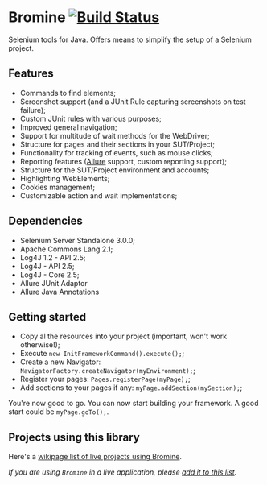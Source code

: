 # Bromine [![Build Status](https://travis-ci.org/Thibstars/Bromine.svg)](https://travis-ci.org/Thibstars/Bromine) #
Selenium tools for Java. Offers means to simplify the setup of a Selenium project.

## Features ##
* Commands to find elements;
* Screenshot support (and a JUnit Rule capturing screenshots on test failure);
* Custom JUnit rules with various purposes;
* Improved general navigation;
* Support for multitude of wait methods for the WebDriver;
* Structure for pages and their sections in your SUT/Project;
* Functionality for tracking of events, such as mouse clicks;
* Reporting features ([Allure](https://github.com/allure-framework/allure-core) support, custom reporting support);
* Structure for the SUT/Project environment and accounts;
* Highlighting WebElements;
* Cookies management;
* Customizable action and wait implementations;

## Dependencies ##
* Selenium Server Standalone 3.0.0;
* Apache Commons Lang 2.1;
* Log4J 1.2 - API 2.5;
* Log4J - API 2.5;
* Log4J - Core 2.5;
* Allure JUnit Adaptor
* Allure Java Annotations

## Getting started ##
* Copy al the resources into your project (important, won't work otherwise!);
* Execute `new InitFrameworkCommand().execute();`;
* Create a new Navigator: `NavigatorFactory.createNavigator(myEnvironment);`;
* Register your pages: `Pages.registerPage(myPage);`;
* Add sections to your pages if any: `myPage.addSection(mySection);`;

You're now good to go. You can now start building your framework. 
A good start could be `myPage.goTo();`.

## Projects using this library ##
Here's a [wikipage list of live projects using Bromine](https://github.com/Thibstars/Bromine/wiki/Projects-using-Bromine).

*If you are using `Bromine` in a live application, please [add it to this list](https://github.com/Thibstars/Bromine/wiki/Projects-using-Bromine).*
